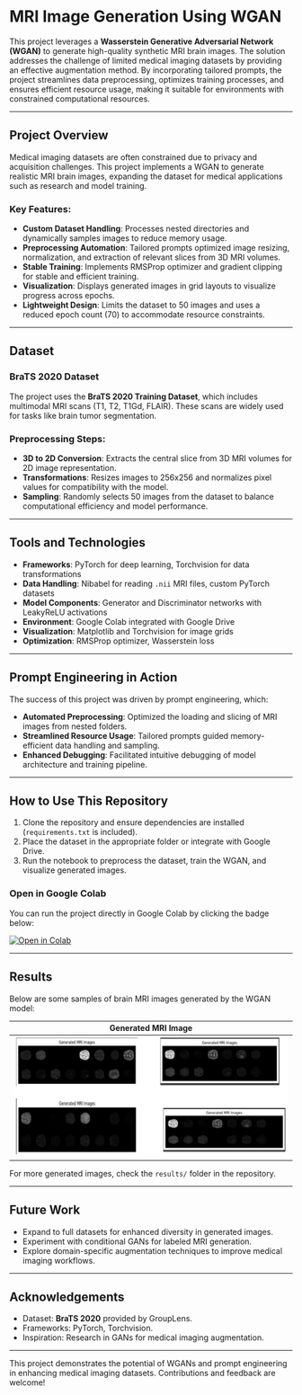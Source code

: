 # MRI Image Generation Using WGAN

This project leverages a **Wasserstein Generative Adversarial Network (WGAN)** to generate high-quality synthetic MRI brain images. The solution addresses the challenge of limited medical imaging datasets by providing an effective augmentation method. By incorporating tailored prompts, the project streamlines data preprocessing, optimizes training processes, and ensures efficient resource usage, making it suitable for environments with constrained computational resources.

---

## Project Overview

Medical imaging datasets are often constrained due to privacy and acquisition challenges. This project implements a WGAN to generate realistic MRI brain images, expanding the dataset for medical applications such as research and model training.

### Key Features:
- **Custom Dataset Handling**: Processes nested directories and dynamically samples images to reduce memory usage.
- **Preprocessing Automation**: Tailored prompts optimized image resizing, normalization, and extraction of relevant slices from 3D MRI volumes.
- **Stable Training**: Implements RMSProp optimizer and gradient clipping for stable and efficient training.
- **Visualization**: Displays generated images in grid layouts to visualize progress across epochs.
- **Lightweight Design**: Limits the dataset to 50 images and uses a reduced epoch count (70) to accommodate resource constraints.

---

## Dataset

### BraTS 2020 Dataset
The project uses the **BraTS 2020 Training Dataset**, which includes multimodal MRI scans (T1, T2, T1Gd, FLAIR). These scans are widely used for tasks like brain tumor segmentation.

### Preprocessing Steps:
- **3D to 2D Conversion**: Extracts the central slice from 3D MRI volumes for 2D image representation.
- **Transformations**: Resizes images to 256x256 and normalizes pixel values for compatibility with the model.
- **Sampling**: Randomly selects 50 images from the dataset to balance computational efficiency and model performance.

---

## Tools and Technologies

- **Frameworks**: PyTorch for deep learning, Torchvision for data transformations
- **Data Handling**: Nibabel for reading `.nii` MRI files, custom PyTorch datasets
- **Model Components**: Generator and Discriminator networks with LeakyReLU activations
- **Environment**: Google Colab integrated with Google Drive
- **Visualization**: Matplotlib and Torchvision for image grids
- **Optimization**: RMSProp optimizer, Wasserstein loss

---

## Prompt Engineering in Action

The success of this project was driven by prompt engineering, which:
- **Automated Preprocessing**: Optimized the loading and slicing of MRI images from nested folders.
- **Streamlined Resource Usage**: Tailored prompts guided memory-efficient data handling and sampling.
- **Enhanced Debugging**: Facilitated intuitive debugging of model architecture and training pipeline.

---

## How to Use This Repository

1. Clone the repository and ensure dependencies are installed (`requirements.txt` is included).
2. Place the dataset in the appropriate folder or integrate with Google Drive.
3. Run the notebook to preprocess the dataset, train the WGAN, and visualize generated images.

### Open in Google Colab
You can run the project directly in Google Colab by clicking the badge below:

[![Open in Colab](https://colab.research.google.com/assets/colab-badge.svg)](https://colab.research.google.com/github/amandk1991/Brain-MRI-Augmentation-Using-GAN/blob/main/MRI_GAN.ipynb)

---

## Results

Below are some samples of brain MRI images generated by the WGAN model:

| Generated MRI Image |
|---------------------|
| ![Generated](generated.png) |

For more generated images, check the `results/` folder in the repository.

---

## Future Work

- Expand to full datasets for enhanced diversity in generated images.
- Experiment with conditional GANs for labeled MRI generation.
- Explore domain-specific augmentation techniques to improve medical imaging workflows.

---

## Acknowledgements

- Dataset: **BraTS 2020** provided by GroupLens.
- Frameworks: PyTorch, Torchvision.
- Inspiration: Research in GANs for medical imaging augmentation.

---

This project demonstrates the potential of WGANs and prompt engineering in enhancing medical imaging datasets. Contributions and feedback are welcome!
